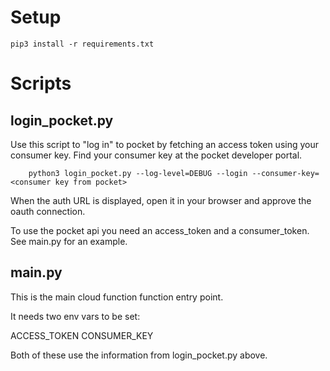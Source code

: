 # Setup

    pip3 install -r requirements.txt

# Scripts

## login_pocket.py

Use this script to "log in" to pocket by fetching an access token using your consumer key. Find your consumer key at the pocket developer portal.

        python3 login_pocket.py --log-level=DEBUG --login --consumer-key=<consumer key from pocket>

When the auth URL is displayed, open it in your browser and approve the oauth connection.

To use the pocket api you need an access_token and a consumer_token. See main.py for an example.

## main.py

This is the main cloud function function entry point.

It needs two env vars to be set:

ACCESS_TOKEN
CONSUMER_KEY

Both of these use the information from login_pocket.py above.
